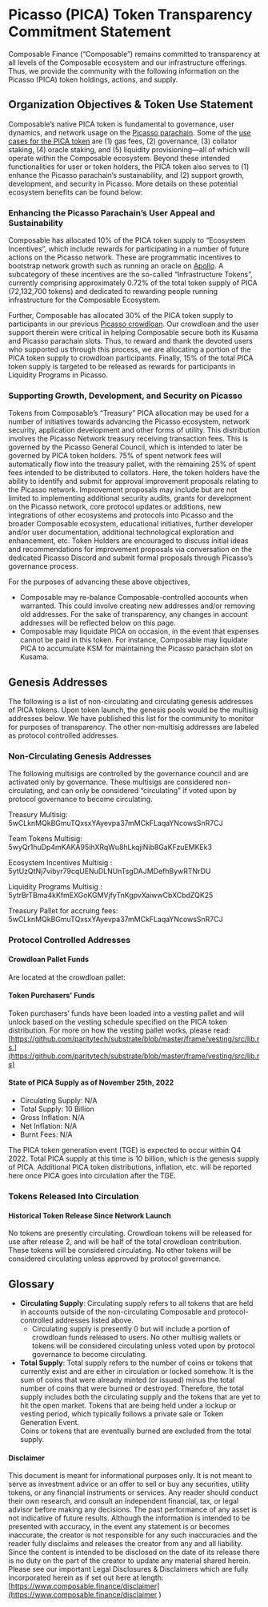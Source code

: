 # Picasso (PICA) Token Transparency Commitment Statement

Composable Finance (“Composable”) remains committed to transparency at all levels of the Composable ecosystem and our infrastructure offerings. 
Thus, we provide the community with the following information on the Picasso (PICA) token holdings, actions, and supply.

## Organization Objectives & Token Use Statement

Composable’s native PICA token is fundamental to governance, user dynamics, and network usage on the 
[Picasso parachain](../picasso-parachain-overview.md). 
Some of the [use cases for the PICA token](./tokenomics.md) 
are (1) gas fees, (2) governance, (3) collator staking, (4) oracle staking, 
and (5) liquidity provisioning—all of which will operate within the Composable ecosystem. 
Beyond these intended functionalities for user or token holders, 
the PICA token also serves to (1) enhance the Picasso parachain’s sustainability, 
and (2) support growth, development, and security in Picasso. 
More details on these potential ecosystem benefits can be found below:

### Enhancing the Picasso Parachain’s User Appeal and Sustainability

Composable has allocated 10% of the PICA token supply to “Ecosystem Incentives”, 
which include rewards for participating in a number of future actions on the Picasso network. 
These are programmatic incentives to bootstrap network growth such as running an oracle on [Apollo](../../products/apollo-overview.md). 
A subcategory of these incentives are the so-called “Infrastructure Tokens”, 
currently comprising approximately 0.72% of the total token supply of PICA (72,132,700 tokens) 
and dedicated to rewarding people running infrastructure for the Composable Ecosystem. 

Further, Composable has allocated 30% of the PICA token supply to participants in our previous [Picasso crowdloan](./crowdloan.md). 
Our crowdloan and the user support therein were critical in helping Composable secure both its Kusama and Picasso parachain slots. 
Thus, to reward and thank the devoted users who supported us through this process, 
we are allocating a portion of the PICA token supply to crowdloan participants. 
Finally, 15% of the total PICA token supply is targeted to be released as rewards for participants in Liquidity Programs in Picasso.

### Supporting Growth, Development, and Security on Picasso

Tokens from Composable’s “Treasury” PICA allocation may be used for a number of initiatives towards advancing 
the Picasso ecosystem, network security, application development and other forms of utility. 
This distribution involves the Picasso Network treasury receiving transaction fees. 
This is governed by the Picasso General Council, which is intended to later be governed by PICA token holders. 
75% of spent network fees will automatically flow into the treasury pallet, 
with the remaining 25% of spent fees intended to be distributed to collators. 
Here, the token holders have the ability to identify and submit for approval improvement proposals relating to the Picasso network.
Improvement proposals may include but are not limited to implementing additional security audits, 
grants for development on the Picasso network, core protocol updates or additions, 
new integrations of other ecosystems and protocols into Picasso and the broader Composable ecosystem, 
educational initiatives, further developer and/or user documentation, 
additional technological exploration and enhancement, etc. 
Token Holders are encouraged to discuss initial ideas and recommendations for improvement proposals via conversation 
on the dedicated Picasso Discord and submit formal proposals through Picasso’s governance process.

For the purposes of advancing these above objectives,

* Composable may re-balance Composable-controlled accounts when warranted. 
  This could involve creating new addresses and/or removing old addresses. 
  For the sake of transparency, any changes in account addresses will be reflected below on this page.
* Composable may liquidate PICA on occasion, in the event that expenses cannot be paid in this token. 
  For instance, Composable may liquidate PICA to accumulate KSM for maintaining the Picasso parachain slot on Kusama.

## Genesis Addresses

The following is a list of non-circulating and circulating genesis addresses of PICA tokens. 
Upon token launch, the genesis pools would be the multisig addresses below. 
We have published this list for the community to monitor for purposes of transparency. 
The other non-multisig addresses are labeled as protocol controlled addresses. 

### Non-Circulating Genesis Addresses

The following multisigs are controlled by the governance council and are activated only by governance. 
These multisigs are considered non-circulating, 
and can only be considered “circulating” if voted upon by protocol governance to become circulating.

Treasury Multisig: 5wCLknMQkBGmuTQxsxYAyevpa37mMCkFLaqaYNcowsSnR7CJ 

Team Tokens Multisig: 5wyQr1huDp4mKAKA95ihXRqWu8hLkqjiNib8GaKFzuEMKEk3

Ecosystem Incentives Multisig : 5ytUzQtNj7vibyr79cqUENuDLNUnTsgDAJMDefhBywRTNrDU

Liquidity Programs Multisig : 5ytrBrTBma4kKfmEXGoKGMVjfyTnKgpvXaiwwCbXCbdZQK25

Treasury Pallet for accruing fees: 5wCLknMQkBGmuTQxsxYAyevpa37mMCkFLaqaYNcowsSnR7CJ

### Protocol Controlled Addresses

#### Crowdloan Pallet Funds

Are located at the crowdloan pallet: 

#### Token Purchasers' Funds

Token purchasers’ funds have been loaded into a vesting pallet and
will unlock based on the vesting schedule specified on the PICA token distribution. 
For more on how the vesting pallet works, 
please read: [https://github.com/paritytech/substrate/blob/master/frame/vesting/src/lib.rs.](https://github.com/paritytech/substrate/blob/master/frame/vesting/src/lib.rs)

#### State of PICA Supply as of November 25th, 2022

- Circulating Supply: N/A
- Total Supply: 10 Billion
- Gross Inflation: N/A
- Net Inflation: N/A
- Burnt Fees: N/A

The PICA token generation event (TGE) is expected to occur within Q4 2022. 
Total PICA supply at this time is 10 billion, which is the genesis supply of PICA. 
Additional PICA token distributions, inflation, etc. will be reported here once PICA goes into circulation after the TGE.

### Tokens Released Into Circulation

#### Historical Token Release Since Network Launch

No tokens are presently circulating. Crowdloan tokens will be released for use after release 2, 
and will be half of the total crowdloan contribution. These tokens will be considered circulating. 
No other tokens will be considered circulating unless approved by protocol governance.

## Glossary

- **Circulating Supply**: 
  Circulating supply refers to all tokens that are held in accounts 
  outside of the non-circulating Composable and protocol-controlled addresses listed above.
    - Circulating supply is presently 0 but will include a portion of crowdloan funds released to users. 
      No other multisig wallets or tokens will be considered circulating unless voted upon by protocol governance to become circulating.
- **Total Supply**: 
  Total supply refers to the number of coins or tokens that currently exist and are either in circulation or locked somehow. 
  It is the sum of coins that were already minted (or issued) minus the total number of coins that were burned or destroyed. 
  Therefore, the total supply includes both the circulating supply and the tokens that are yet to hit the open market. 
  Tokens that are being held under a lockup or vesting period, which typically follows a private sale or Token Generation Event.  
  Coins or tokens that are eventually burned are excluded from the total supply.


#### Disclaimer
This document is meant for informational purposes only. 
It is not meant to serve as investment advice or an offer to sell or buy any securities, utility tokens, or any financial instruments or services. 
Any reader should conduct their own research, and consult an independent financial, tax, or legal advisor before making any decisions. 
The past performance of any asset is not indicative of future results. Although the information is intended to be presented with accuracy, 
in the event any statement is or becomes inaccurate, 
the creator is not responsible for any such inaccuracies and the reader fully disclaims and releases the creator from any and all liability. 
Since the content is intended to be disclosed on the date of its release there is no duty on the part of the creator to update any material shared herein. 
Please see our important Legal Disclosures & Disclaimers which are fully incorporated herein as if set out here at length:
[https://www.composable.finance/disclaimer](https://www.composable.finance/disclaimer )
